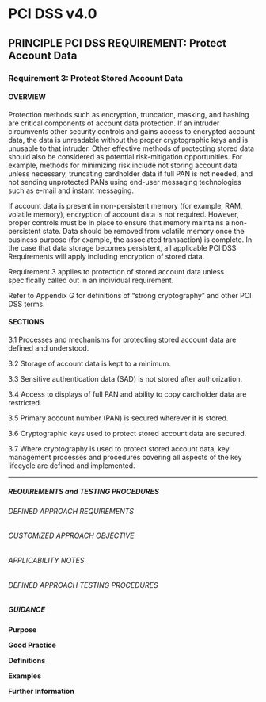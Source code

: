 # PCI DSS v4.0

## PRINCIPLE PCI DSS REQUIREMENT: Protect Account Data


### Requirement 3:	Protect Stored Account Data

#### OVERVIEW
Protection methods such as encryption, truncation, masking, and hashing are critical components of account data protection. If an intruder circumvents other security controls and gains access to encrypted account data, the data is unreadable without the proper cryptographic keys and is unusable to that intruder. Other effective methods of protecting stored data should also be considered as potential risk-mitigation opportunities. For example, methods for minimizing risk include not storing account data unless necessary, truncating cardholder data if full PAN is not needed, and not sending unprotected PANs using end-user messaging technologies such as e-mail and instant messaging.

If account data is present in non-persistent memory (for example, RAM, volatile memory), encryption of account data is not required. However, proper controls must be in place to ensure that memory maintains a non-persistent state. Data should be removed from volatile memory once the business purpose (for example, the associated transaction) is complete. In the case that data storage becomes persistent, all applicable PCI DSS Requirements will apply including encryption of stored data.

Requirement 3 applies to protection of stored account data unless specifically called out in an individual requirement.

Refer to Appendix G for definitions of “strong cryptography” and other PCI DSS terms.


#### SECTIONS
3.1	Processes and mechanisms for protecting stored account data are defined and understood.

3.2	Storage of account data is kept to a minimum.

3.3	Sensitive authentication data (SAD) is not stored after authorization.

3.4	Access to displays of full PAN and ability to copy cardholder data are restricted.

3.5	Primary account number (PAN) is secured wherever it is stored.

3.6	Cryptographic keys used to protect stored account data are secured.

3.7	Where cryptography is used to protect stored account data, key management processes and procedures covering all aspects of the key lifecycle are defined and implemented.


---

##### REQUIREMENTS and TESTING PROCEDURES


###### DEFINED APPROACH REQUIREMENTS


###### CUSTOMIZED APPROACH OBJECTIVE


###### APPLICABILITY NOTES


###### DEFINED APPROACH TESTING PROCEDURES


##### GUIDANCE
**Purpose**

**Good Practice**

**Definitions**

**Examples**

**Further Information**

